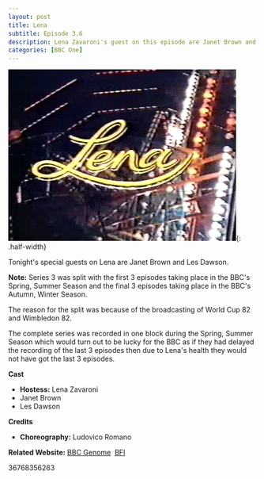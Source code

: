 ```yaml
---
layout: post
title: Lena
subtitle: Episode 3.6
description: Lena Zavaroni's guest on this episode are Janet Brown and Les Dawson.
categories: [BBC One]
---
```


![](/assets/images/Lena/1982-Lena-01.png){: .half-width}

Tonight's special guests on Lena are Janet Brown and Les Dawson.

**Note:** Series 3 was split with the first 3 episodes taking place in the BBC's Spring, Summer Season and the final 3 episodes taking place in the BBC's Autumn, Winter Season.

The reason for the split was because of the broadcasting of World Cup 82 and Wimbledon 82.

The complete series was recorded in one block during the Spring, Summer Season which would turn out to be lucky for the BBC as if they had delayed the recording of the last 3 episodes then due to Lena's health they would not have got the last 3 episodes.

**Cast**
* **Hostess:** Lena Zavaroni
* Janet Brown
* Les Dawson

**Credits**
* **Choreography:** Ludovico Romano

**Related Website:**
<span class="post-categories">[BBC Genome](https://genome.ch.bbc.co.uk/7d242b34213c44769d66ffbaa22bc975)&nbsp;
[BFI](http://explore.bfi.org.uk/4ce2b790cfbac)
</span>

36768356263

